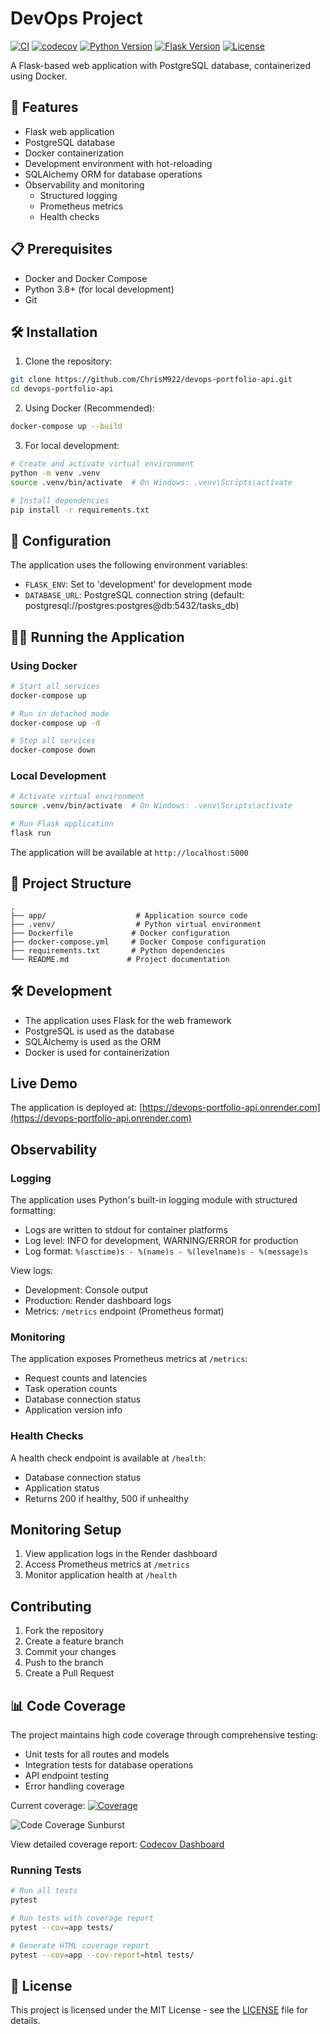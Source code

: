 # DevOps Project

[![CI](https://github.com/ChrisM922/devops-portfolio-api/actions/workflows/ci.yml/badge.svg)](https://github.com/ChrisM922/devops-portfolio-api/actions/workflows/ci.yml)
[![codecov](https://codecov.io/gh/ChrisM922/devops-portfolio-api/graph/badge.svg?token=WILI4EP995)](https://codecov.io/gh/ChrisM922/devops-portfolio-api)
[![Python Version](https://img.shields.io/badge/python-3.10-blue.svg)](https://www.python.org/downloads/)
[![Flask Version](https://img.shields.io/badge/flask-3.1.0-blue.svg)](https://flask.palletsprojects.com/)
[![License](https://img.shields.io/badge/license-MIT-green.svg)](LICENSE)

A Flask-based web application with PostgreSQL database, containerized using Docker.

## 🚀 Features

- Flask web application
- PostgreSQL database
- Docker containerization
- Development environment with hot-reloading
- SQLAlchemy ORM for database operations
- Observability and monitoring
  - Structured logging
  - Prometheus metrics
  - Health checks

## 📋 Prerequisites

- Docker and Docker Compose
- Python 3.8+ (for local development)
- Git

## 🛠️ Installation

1. Clone the repository:

```bash
git clone https://github.com/ChrisM922/devops-portfolio-api.git
cd devops-portfolio-api
```

2. Using Docker (Recommended):

```bash
docker-compose up --build
```

3. For local development:

```bash
# Create and activate virtual environment
python -m venv .venv
source .venv/bin/activate  # On Windows: .venv\Scripts\activate

# Install dependencies
pip install -r requirements.txt
```

## 🔧 Configuration

The application uses the following environment variables:

- `FLASK_ENV`: Set to 'development' for development mode
- `DATABASE_URL`: PostgreSQL connection string (default: postgresql://postgres:postgres@db:5432/tasks_db)

## 🏃‍♂️ Running the Application

### Using Docker

```bash
# Start all services
docker-compose up

# Run in detached mode
docker-compose up -d

# Stop all services
docker-compose down
```

### Local Development

```bash
# Activate virtual environment
source .venv/bin/activate  # On Windows: .venv\Scripts\activate

# Run Flask application
flask run
```

The application will be available at `http://localhost:5000`

## 📁 Project Structure

```
.
├── app/                    # Application source code
├── .venv/                  # Python virtual environment
├── Dockerfile             # Docker configuration
├── docker-compose.yml     # Docker Compose configuration
├── requirements.txt       # Python dependencies
└── README.md             # Project documentation
```

## 🛠️ Development

- The application uses Flask for the web framework
- PostgreSQL is used as the database
- SQLAlchemy is used as the ORM
- Docker is used for containerization

## Live Demo

The application is deployed at: [https://devops-portfolio-api.onrender.com](https://devops-portfolio-api.onrender.com)

## Observability

### Logging

The application uses Python's built-in logging module with structured formatting:

- Logs are written to stdout for container platforms
- Log level: INFO for development, WARNING/ERROR for production
- Log format: `%(asctime)s - %(name)s - %(levelname)s - %(message)s`

View logs:

- Development: Console output
- Production: Render dashboard logs
- Metrics: `/metrics` endpoint (Prometheus format)

### Monitoring

The application exposes Prometheus metrics at `/metrics`:

- Request counts and latencies
- Task operation counts
- Database connection status
- Application version info

### Health Checks

A health check endpoint is available at `/health`:

- Database connection status
- Application status
- Returns 200 if healthy, 500 if unhealthy

## Monitoring Setup

1. View application logs in the Render dashboard
2. Access Prometheus metrics at `/metrics`
3. Monitor application health at `/health`

## Contributing

1. Fork the repository
2. Create a feature branch
3. Commit your changes
4. Push to the branch
5. Create a Pull Request

## 📊 Code Coverage

The project maintains high code coverage through comprehensive testing:

- Unit tests for all routes and models
- Integration tests for database operations
- API endpoint testing
- Error handling coverage

Current coverage: [![Coverage](https://codecov.io/gh/ChrisM922/devops-portfolio-api/branch/main/graph/badge.svg)](https://codecov.io/gh/ChrisM922/devops-portfolio-api)

![Code Coverage Sunburst](https://codecov.io/gh/ChrisM922/devops-portfolio-api/graphs/sunburst.svg?token=WILI4EP995)

View detailed coverage report: [Codecov Dashboard](https://codecov.io/gh/ChrisM922/devops-portfolio-api)

### Running Tests

```bash
# Run all tests
pytest

# Run tests with coverage report
pytest --cov=app tests/

# Generate HTML coverage report
pytest --cov=app --cov-report=html tests/
```

## 📝 License

This project is licensed under the MIT License - see the [LICENSE](LICENSE) file for details.
